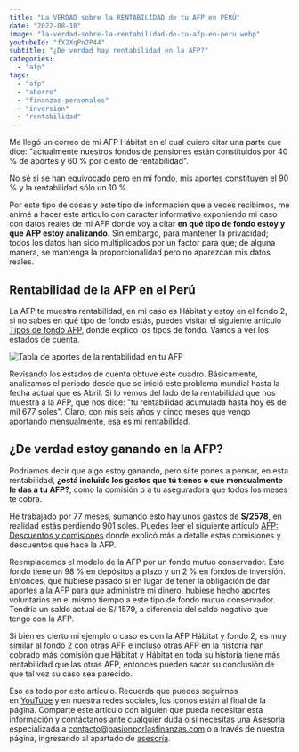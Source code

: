 ```yaml
---
title: "La VERDAD sobre la RENTABILIDAD de tu AFP en PERÚ"
date: "2022-08-18"
image: "la-verdad-sobre-la-rentabilidad-de-tu-afp-en-peru.webp"
youtubeId: "fX2XqPn2P44"
subtitle: "¿De verdad hay rentabilidad en la AFP?"
categories: 
  - "afp"
tags: 
  - "afp"
  - "ahorro"
  - "finanzas-personales"
  - "inversion"
  - "rentabilidad"
---
```


Me llegó un correo de mi AFP Hábitat en el cual quiero citar una parte que dice: "actualmente nuestros fondos de pensiones están constituidos por 40 % de aportes y 60 % por ciento de rentabilidad".

No sé si se han equivocado pero en mi fondo, mis aportes constituyen el 90 % y la rentabilidad sólo un 10 %.

Por este tipo de cosas y este tipo de información que a veces recibimos, me animé a hacer este artículo con carácter informativo exponiendo mi caso con datos reales de mi AFP donde voy a citar **en qué tipo de fondo estoy y que AFP estoy analizando.** Sin embargo, para mantener la privacidad; todos los datos han sido multiplicados por un factor para que; de alguna manera, se mantenga la proporcionalidad pero no aparezcan mis datos reales.

## Rentabilidad de la AFP en el Perú

La AFP te muestra rentabilidad, en mi caso es Hábitat y estoy en el fondo 2, si no sabes en qué tipo de fondo estás, puedes visitar el siguiente artículo [Tipos de fondo AFP](https://pasionporlasfinanzas.tvalverde.tech/posts/tipos-de-fondos-afp), donde explico los tipos de fondo. Vamos a ver los estados de cuenta.

![Tabla de aportes de la rentabilidad en tu AFP](/images/posts/la-verdad-sobre-la-rentabilidad-de-tu-afp-en-peru/tabla-aportes.webp)

Revisando los estados de cuenta obtuve este cuadro. Básicamente, analizamos el periodo desde que se inició este problema mundial hasta la fecha actual que es Abril. Si lo vemos del lado de la rentabilidad que nos muestra a la AFP, que nos dice: "tu rentabilidad acumulada hasta hoy es de mil 677 soles". Claro, con mis seis años y cinco meses que vengo aportando mensualmente, esa es mi rentabilidad.

## ¿De verdad estoy ganando en la AFP?

Podríamos decir que algo estoy ganando, pero si te pones a pensar, en esta rentabilidad, **¿está incluido los gastos que tú tienes o que mensualmente le das a tu AFP?**, como la comisión o a tu aseguradora que todos los meses te cobra.

He trabajado por 77 meses, sumando esto hay unos gastos de **S/2578**, en realidad estás perdiendo 901 soles. Puedes leer el siguiente artículo [AFP: Descuentos y comisiones](https://pasionporlasfinanzas.tvalverde.tech/posts/afp-descuentos-y-comisiones/) donde explicó más a detalle estas comisiones y descuentos que hace la AFP.

Reemplacemos el modelo de la AFP por un fondo mutuo conservador. Este fondo tiene un 98 % en depósitos a plazo y un 2 % en fondos de inversión. Entonces, qué hubiese pasado si en lugar de tener la obligación de dar aportes a la AFP para que administre mi dinero, hubiese hecho aportes voluntarios en el mismo tiempo a este tipo de fondo mutuo conservador. Tendría un saldo actual de S/ 1579, a diferencia del saldo negativo que tengo con la AFP.

Si bien es cierto mi ejemplo o caso es con la AFP Hábitat y fondo 2, es muy similar al fondo 2 con otras AFP e incluso otras AFP en la historia han cobrado más comisión que Hábitat y Hábitat en toda su historia tiene más rentabilidad que las otras AFP, entonces pueden sacar su conclusión de que tal vez su caso sea parecido.

Eso es todo por este artículo. Recuerda que puedes seguirnos en [YouTube](https://www.youtube.com/@PasionporlasFinanzas) y en nuestra redes sociales, los íconos están al final de la página. Comparte este artículo con alguien que pueda necesitar esta información y contáctanos ante cualquier duda o si necesitas una Asesoría especializada a [contacto@pasionporlasfinanzas.com](mailto:contacto@pasionporlasfinanzas.com) o a través de nuestra página, ingresando al apartado de [asesoría](https://asesoria.pasionporlasfinanzas.com).
